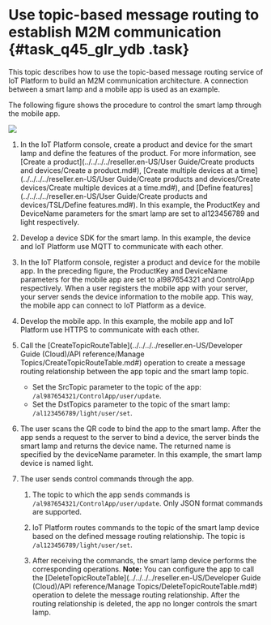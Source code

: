 # Use topic-based message routing to establish M2M communication {#task_q45_glr_ydb .task}

This topic describes how to use the topic-based message routing service of IoT Platform to build an M2M communication architecture. A connection between a smart lamp and a mobile app is used as an example.

The following figure shows the procedure to control the smart lamp through the mobile app.

![](http://static-aliyun-doc.oss-cn-hangzhou.aliyuncs.com/assets/img/13912/15665276464210_en-US.png)

1.  In the IoT Platform console, create a product and device for the smart lamp and define the features of the product. For more information, see [Create a product](../../../../reseller.en-US/User Guide/Create products and devices/Create a product.md#), [Create multiple devices at a time](../../../../reseller.en-US/User Guide/Create products and devices/Create devices/Create multiple devices at a time.md#), and [Define features](../../../../reseller.en-US/User Guide/Create products and devices/TSL/Define features.md#). In this example, the ProductKey and DeviceName parameters for the smart lamp are set to al123456789 and light respectively.
2.  Develop a device SDK for the smart lamp. In this example, the device and IoT Platform use MQTT to communicate with each other.
3.  In the IoT Platform console, register a product and device for the mobile app. In the preceding figure, the ProductKey and DeviceName parameters for the mobile app are set to al987654321 and ControlApp respectively. When a user registers the mobile app with your server, your server sends the device information to the mobile app. This way, the mobile app can connect to IoT Platform as a device.
4.  Develop the mobile app. In this example, the mobile app and IoT Platform use HTTPS to communicate with each other.
5.  Call the [CreateTopicRouteTable](../../../../reseller.en-US/Developer Guide (Cloud)/API reference/Manage Topics/CreateTopicRouteTable.md#) operation to create a message routing relationship between the app topic and the smart lamp topic. 
    -   Set the SrcTopic parameter to the topic of the app: `/al987654321/ControlApp/user/update`.
    -   Set the DstTopics parameter to the topic of the smart lamp: `/al123456789/light/user/set`.
6.  The user scans the QR code to bind the app to the smart lamp. After the app sends a request to the server to bind a device, the server binds the smart lamp and returns the device name. The returned name is specified by the deviceName parameter. In this example, the smart lamp device is named light.
7.  The user sends control commands through the app. 

    1.  The topic to which the app sends commands is `/al987654321/ControlApp/user/update`. Only JSON format commands are supported.

    2.  IoT Platform routes commands to the topic of the smart lamp device based on the defined message routing relationship. The topic is `/al123456789/light/user/set`.
    3.  After receiving the commands, the smart lamp device performs the corresponding operations.
    **Note:** You can configure the app to call the [DeleteTopicRouteTable](../../../../reseller.en-US/Developer Guide (Cloud)/API reference/Manage Topics/DeleteTopicRouteTable.md#) operation to delete the message routing relationship. After the routing relationship is deleted, the app no longer controls the smart lamp.


